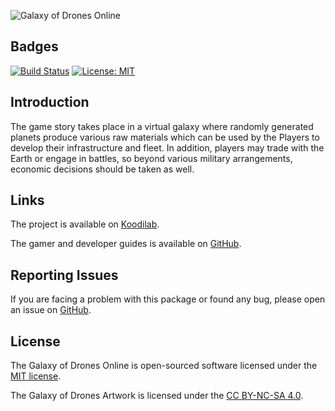 ![Galaxy of Drones Online](https://user-images.githubusercontent.com/1419087/111707756-ed943980-8844-11eb-8b1b-f4895697f18e.png)

## Badges

[![Build Status](https://github.com/galaxyofdrones/galaxyofdrones/workflows/tests/badge.svg)](https://github.com/galaxyofdrones/galaxyofdrones/actions)
[![License: MIT](https://img.shields.io/badge/License-MIT-brightgreen.svg)](https://opensource.org/licenses/MIT)

## Introduction

The game story takes place in a virtual galaxy where randomly generated planets produce various raw materials which can be used by the Players to develop their infrastructure and fleet. In addition, players may trade with the Earth or engage in battles, so beyond various military arrangements, economic decisions should be taken as well.

## Links

The project is available on [Koodilab](https://koodilab.com).

The gamer and developer guides is available on [GitHub](https://github.com/galaxyofdrones/docs).

## Reporting Issues

If you are facing a problem with this package or found any bug, please open an issue on [GitHub](https://github.com/galaxyofdrones/galaxyofdrones/issues).

## License

The Galaxy of Drones Online is open-sourced software licensed under the [MIT license](http://opensource.org/licenses/MIT).

The Galaxy of Drones Artwork is licensed under the [CC BY-NC-SA 4.0](https://creativecommons.org/licenses/by-nc-sa/4.0/).

